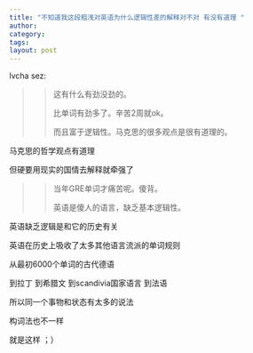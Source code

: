 ```yaml
---
title: "不知道我这段粗浅对英语为什么逻辑性差的解释对不对 有没有道理 "
author:
category: 
tags: 
layout: post
---
```

lvcha sez:

<blockquote>

<blockquote>

这有什么有劲没劲的。

比单词有劲多了。辛苦2周就ok。

而且富于逻辑性。马克思的很多观点是很有道理的。

</blockquote>

</blockquote>

马克思的哲学观点有道理

但硬要用现实的国情去解释就牵强了

<blockquote>

<blockquote>

当年GRE单词才痛苦呢。傻背。

英语是傻人的语言，缺乏基本逻辑性。

</blockquote>

</blockquote>

英语缺乏逻辑是和它的历史有关

英语在历史上吸收了太多其他语言流派的单词规则

从最初6000个单词的古代德语

到拉丁 到希腊文 到scandivia国家语言 到法语

所以同一个事物和状态有太多的说法

构词法也不一样

就是这样 ；）

